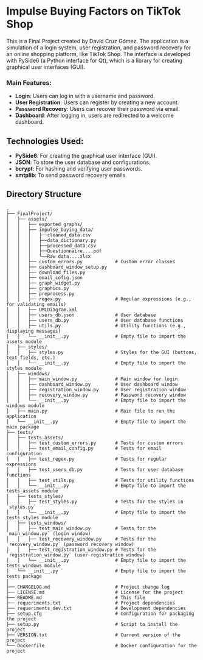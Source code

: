 # Impulse Buying Factors on TikTok Shop

This is a Final Project created by David Cruz Gómez.
The application is a simulation of a login system, user registration, and password recovery
for an online shopping platform, like TikTok Shop. The interface is developed with PySide6
(a Python interface for Qt), which is a library for creating graphical user interfaces (GUI).

### Main Features:
- **Login**: Users can log in with a username and password.
- **User Registration**: Users can register by creating a new account.
- **Password Recovery**: Users can recover their password via email.
- **Dashboard**: After logging in, users are redirected to a welcome dashboard.

## Technologies Used:
- **PySide6**: For creating the graphical user interface (GUI).
- **JSON**: To store the user database and configurations.
- **bcrypt**: For hashing and verifying user passwords.
- **smtplib**: To send password recovery emails.



## Directory Structure

```plaintext
.
├── FinalProject/
│   ├── assets/
│   │   ├── exported_graphs/
│   │   ├── impulse_buying_data/
│   │   │   ├──cleaned_data.csv
│   │   │   ├──data_dictionary.py
│   │   │   ├──processed_data.csv
│   │   │   ├──Questionnaire....pdf
│   │   │   └──Raw data....xlsx
│   │   ├── custom_errors.py            # Custom error classes
│   │   ├── dashboard_window_setup.py            
│   │   ├── download_files.py            
│   │   ├── email_cofig.json            
│   │   ├── graph_widget.py                    
│   │   ├── graphics.py                    
│   │   ├── preprocess.py                    
│   │   ├── regex.py                    # Regular expressions (e.g., for validating emails)
│   │   ├── UMLDiagram.xml
│   │   ├── users_db.json               # User database
│   │   ├── users_db.py                 # User database functions
│   │   ├── utils.py                    # Utility functions (e.g., displaying messages)
│   │   └── __init__.py                 # Empty file to import the assets module
│   ├── styles/
│   │   ├── styles.py                   # Styles for the GUI (buttons, text fields, etc.)
│   │   └── __init__.py                 # Empty file to import the styles module
│   ├── windows/
│   │   ├── main_window.py              # Main window for login
│   │   ├── dashboard_window.py         # User dashboard window
│   │   ├── registration_window.py      # User registration window
│   │   ├── recovery_window.py          # Password recovery window
│   │   └── __init__.py                 # Empty file to import the windows module
│   ├── main.py                         # Main file to run the application
│   └── __init__.py                     # Empty file to import the main package
├── tests/
│   ├── tests_assets/
│   │   ├── test_custom_errors.py       # Tests for custom errors
│   │   ├── test_email_config.py        # Tests for email configuration
│   │   ├── test_regex.py               # Tests for regular expressions
│   │   ├── test_users_db.py            # Tests for user database functions
│   │   ├── test_utils.py               # Tests for utility functions
│   │   └── __init__.py                 # Empty file to import the tests_assets module
│   ├── tests_styles/
│   │   ├── test_styles.py              # Tests for the styles in `styles.py`
│   │   └── __init__.py                 # Empty file to import the tests_styles module
│   ├── tests_windows/
│   │   ├── test_main_window.py         # Tests for the `main_window.py` (login window)
│   │   ├── test_recovery_window.py     # Tests for the `recovery_window.py` (password recovery window)
│   │   ├── test_registration_window.py # Tests for the `registration_window.py` (user registration window)         
│   │   └── __init__.py                 # Empty file to import the tests_windows module
│   └── __init__.py                     # Empty file to import the tests package
│ 
├── CHANGELOG.md                        # Project change log
├── LICENSE.md                          # License for the project
├── README.md                           # This file
├── requeriments.txt                    # Project dependencies
├── requeriments_dev.txt                # Development dependencies
├── setup.cfg                           # Configuration for packaging the project
├── setup.py                            # Script to install the project
├── VERSION.txt                         # Current version of the project
└── Dockerfile                          # Docker configuration for the project
